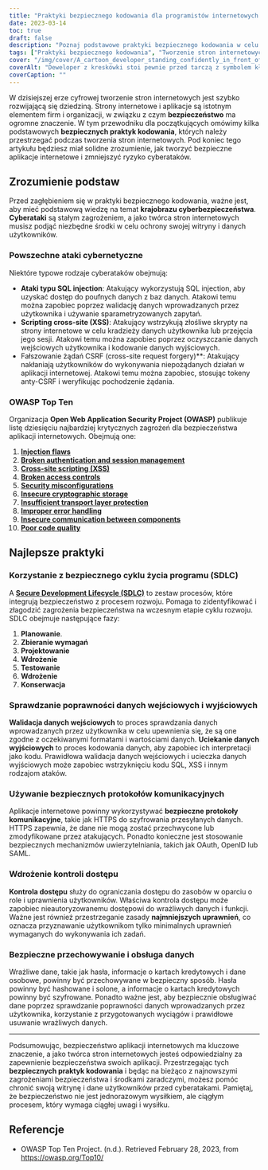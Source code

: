 ```yaml
---
title: "Praktyki bezpiecznego kodowania dla programistów internetowych: Przewodnik dla początkujących"
date: 2023-03-14
toc: true
draft: false
description: "Poznaj podstawowe praktyki bezpiecznego kodowania w celu tworzenia bezpiecznych aplikacji internetowych i zmniejszenia ryzyka cyberataków."
tags: ["Praktyki bezpiecznego kodowania", "Tworzenie stron internetowych", "Krajobraz cyberbezpieczeństwa", "OWASP Top Ten", "Ataki typu SQL Injection", "XSS", "CSRF", "Bezpieczny cykl rozwoju", "Walidacja danych wejściowych", "Ucieczka wyjścia", "Protokoły bezpiecznej komunikacji", "Kontrola dostępu", "Przechowywanie i obsługa danych", "Najmniejszy przywilej", "Hashowanie haseł", "Szyfrowanie danych", "Przygotowane oświadczenia", "Dane wrażliwe", "Cyberataki", "Bezpieczeństwo w sieci", "Bezpieczeństwo aplikacji internetowych", "Bezpieczne tworzenie stron internetowych", "Najlepsze praktyki w zakresie cyberbezpieczeństwa", "Tworzenie aplikacji internetowych", "Wskazówki dotyczące bezpiecznego kodowania", "Luki w zabezpieczeniach aplikacji internetowych", "Zagrożenia bezpieczeństwa OWASP", "Środki bezpieczeństwa strony internetowej", "Ochrona aplikacji internetowych", "Bezpieczne projektowanie stron internetowych", "Wytyczne dotyczące tworzenia stron internetowych", "Praktyki bezpiecznego kodowania na potrzeby tworzenia stron internetowych", "Ograniczenie cyberataków w aplikacjach internetowych", "Bezpieczny cykl rozwoju dla twórców stron internetowych", "Techniki walidacji danych wejściowych dla bezpieczeństwa sieci", "Metody ucieczki danych wyjściowych w celu zapobiegania atakom XSS", "Protokoły bezpiecznej komunikacji dla aplikacji internetowych", "Wdrażanie kontroli dostępu w tworzeniu stron internetowych", "Bezpieczne przechowywanie i obsługa danych w aplikacjach internetowych", "Hashowanie i szyfrowanie haseł w tworzeniu stron internetowych", "Przygotowane instrukcje zapobiegające wstrzyknięciu kodu SQL", "Zarządzanie wrażliwymi danymi w aplikacjach internetowych", "Najlepsze praktyki w zakresie bezpieczeństwa aplikacji internetowych", "Zapobieganie dziesięciu największym zagrożeniom OWASP w tworzeniu stron internetowych", "Środki bezpieczeństwa sieciowego dla bezpiecznego kodowania", "Zmniejszenie ryzyka cyberbezpieczeństwa podczas tworzenia stron internetowych", "Wskazówki dotyczące bezpiecznego kodowania dla twórców stron internetowych", "Zapobieganie lukom w zabezpieczeniach aplikacji internetowych", "Wytyczne dotyczące bezpieczeństwa w sieci dla deweloperów", "Zapewnienie ochrony aplikacji internetowych"]
cover: "/img/cover/A_cartoon_developer_standing_confidently_in_front_of_a_shield.png"
coverAlt: "Deweloper z kreskówki stoi pewnie przed tarczą z symbolem kłódki, trzymając laptopa."
coverCaption: ""
---
```


W dzisiejszej erze cyfrowej tworzenie stron internetowych jest szybko rozwijającą się dziedziną. Strony internetowe i aplikacje są istotnym elementem firm i organizacji, w związku z czym **bezpieczeństwo** ma ogromne znaczenie. W tym przewodniku dla początkujących omówimy kilka podstawowych **bezpiecznych praktyk kodowania**, których należy przestrzegać podczas tworzenia stron internetowych. Pod koniec tego artykułu będziesz miał solidne zrozumienie, jak tworzyć bezpieczne aplikacje internetowe i zmniejszyć ryzyko cyberataków.

## Zrozumienie podstaw

Przed zagłębieniem się w praktyki bezpiecznego kodowania, ważne jest, aby mieć podstawową wiedzę na temat **krajobrazu cyberbezpieczeństwa**. **Cyberataki** są stałym zagrożeniem, a jako twórca stron internetowych musisz podjąć niezbędne środki w celu ochrony swojej witryny i danych użytkowników.

### Powszechne ataki cybernetyczne

Niektóre typowe rodzaje cyberataków obejmują:

- **Ataki typu SQL injection**: Atakujący wykorzystują SQL injection, aby uzyskać dostęp do poufnych danych z baz danych. Atakowi temu można zapobiec poprzez walidację danych wprowadzanych przez użytkownika i używanie sparametryzowanych zapytań.
- **Scripting cross-site (XSS)**: Atakujący wstrzykują złośliwe skrypty na strony internetowe w celu kradzieży danych użytkownika lub przejęcia jego sesji. Atakowi temu można zapobiec poprzez oczyszczanie danych wejściowych użytkownika i kodowanie danych wyjściowych.
- Fałszowanie żądań CSRF (cross-site request forgery)**: Atakujący nakłaniają użytkowników do wykonywania niepożądanych działań w aplikacji internetowej. Atakowi temu można zapobiec, stosując tokeny anty-CSRF i weryfikując pochodzenie żądania.

### OWASP Top Ten

Organizacja **Open Web Application Security Project (OWASP)** publikuje listę dziesięciu najbardziej krytycznych zagrożeń dla bezpieczeństwa aplikacji internetowych. Obejmują one:

1. [**Injection flaws**](https://owasp.org/www-community/Injection_Flaws)
2. [**Broken authentication and session management**](https://owasp.org/www-project-top-ten/2017/A2_2017-Broken_Authentication.html)
3. [**Cross-site scripting (XSS)**](https://owasp.org/www-project-top-ten/2017/A7_2017-Cross-Site_Scripting_(XSS).html)
4. [**Broken access controls**](https://owasp.org/www-project-top-ten/2017/A5_2017-Broken_Access_Control.html)
5. [**Security misconfigurations**](https://owasp.org/www-project-top-ten/2017/A6_2017-Security_Misconfiguration.html)
6. [**Insecure cryptographic storage**](https://owasp.deteact.com/cheat/cheatsheets/Cryptographic_Storage_Cheat_Sheet.html)
7. [**Insufficient transport layer protection**](https://owasp.org/www-project-mobile-top-10/2014-risks/m3-insufficient-transport-layer-protection)
8. [**Improper error handling**](https://owasp.org/www-community/Improper_Error_Handling)
9. [**Insecure communication between components**](https://owasp.org/www-project-mobile-top-10/2016-risks/m3-insecure-communication)
10. [**Poor code quality**](https://owasp.org/www-project-mobile-top-10/2016-risks/m7-client-code-quality)

## Najlepsze praktyki

### Korzystanie z bezpiecznego cyklu życia programu (SDLC)

A [**Secure Development Lifecycle (SDLC)**](https://en.wikipedia.org/wiki/Systems_development_life_cycle) to zestaw procesów, które integrują bezpieczeństwo z procesem rozwoju. Pomaga to zidentyfikować i złagodzić zagrożenia bezpieczeństwa na wczesnym etapie cyklu rozwoju. SDLC obejmuje następujące fazy:

1. **Planowanie**.
2. **Zbieranie wymagań**
3. **Projektowanie**
4. **Wdrożenie**
5. **Testowanie**
6. **Wdrożenie**
7. **Konserwacja**

### Sprawdzanie poprawności danych wejściowych i wyjściowych

**Walidacja danych wejściowych** to proces sprawdzania danych wprowadzanych przez użytkownika w celu upewnienia się, że są one zgodne z oczekiwanymi formatami i wartościami danych. **Uciekanie danych wyjściowych** to proces kodowania danych, aby zapobiec ich interpretacji jako kodu. Prawidłowa walidacja danych wejściowych i ucieczka danych wyjściowych może zapobiec wstrzyknięciu kodu SQL, XSS i innym rodzajom ataków.

### Używanie bezpiecznych protokołów komunikacyjnych

Aplikacje internetowe powinny wykorzystywać **bezpieczne protokoły komunikacyjne**, takie jak HTTPS do szyfrowania przesyłanych danych. HTTPS zapewnia, że dane nie mogą zostać przechwycone lub zmodyfikowane przez atakujących. Ponadto konieczne jest stosowanie bezpiecznych mechanizmów uwierzytelniania, takich jak OAuth, OpenID lub SAML.

### Wdrożenie kontroli dostępu

**Kontrola dostępu** służy do ograniczania dostępu do zasobów w oparciu o role i uprawnienia użytkowników. Właściwa kontrola dostępu może zapobiec nieautoryzowanemu dostępowi do wrażliwych danych i funkcji. Ważne jest również przestrzeganie zasady **najmniejszych uprawnień**, co oznacza przyznawanie użytkownikom tylko minimalnych uprawnień wymaganych do wykonywania ich zadań.

### Bezpieczne przechowywanie i obsługa danych

Wrażliwe dane, takie jak hasła, informacje o kartach kredytowych i dane osobowe, powinny być przechowywane w bezpieczny sposób. Hasła powinny być hashowane i solone, a informacje o kartach kredytowych powinny być szyfrowane. Ponadto ważne jest, aby bezpiecznie obsługiwać dane poprzez sprawdzanie poprawności danych wprowadzanych przez użytkownika, korzystanie z przygotowanych wyciągów i prawidłowe usuwanie wrażliwych danych.

______

Podsumowując, bezpieczeństwo aplikacji internetowych ma kluczowe znaczenie, a jako twórca stron internetowych jesteś odpowiedzialny za zapewnienie bezpieczeństwa swoich aplikacji. Przestrzegając tych **bezpiecznych praktyk kodowania** i będąc na bieżąco z najnowszymi zagrożeniami bezpieczeństwa i środkami zaradczymi, możesz pomóc chronić swoją witrynę i dane użytkowników przed cyberatakami. Pamiętaj, że bezpieczeństwo nie jest jednorazowym wysiłkiem, ale ciągłym procesem, który wymaga ciągłej uwagi i wysiłku.

## Referencje

- OWASP Top Ten Project. (n.d.). Retrieved February 28, 2023, from https://owasp.org/Top10/